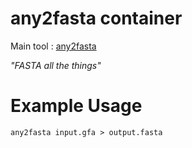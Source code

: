 # any2fasta container

Main tool : [any2fasta](https://github.com/tseemann/any2fasta)

_"FASTA all the things"_

# Example Usage

```
any2fasta input.gfa > output.fasta
```
